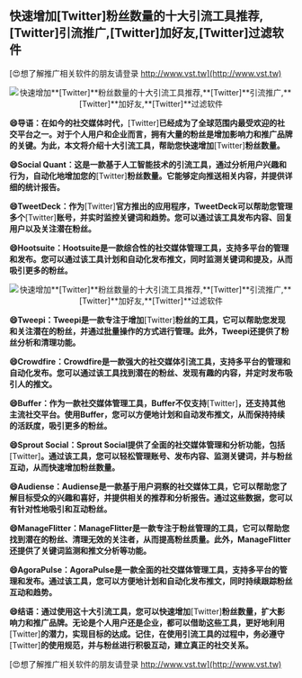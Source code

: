 ## **快速增加**[Twitter]**粉丝数量的十大引流工具推荐,**[Twitter]**引流推广,**[Twitter]**加好友,**[Twitter]**过滤软件**

[😍想了解推广相关软件的朋友请登录 http://www.vst.tw](http://www.vst.tw)

 <center><img src="https://vst.tw/MP4/tuiguang/png/5.png" alt="快速增加**[Twitter]**粉丝数量的十大引流工具推荐,**[Twitter]**引流推广,**[Twitter]**加好友,**[Twitter]**过滤软件"></center>

**😄导语：在如今的社交媒体时代，**[Twitter]**已经成为了全球范围内最受欢迎的社交平台之一。对于个人用户和企业而言，拥有大量的粉丝是增加影响力和推广品牌的关键。为此，本文将介绍十大引流工具，帮助您快速增加**[Twitter]**粉丝数量。**

**😄Social Quant：这是一款基于人工智能技术的引流工具，通过分析用户兴趣和行为，自动化地增加您的**[Twitter]**粉丝数量。它能够定向推送相关内容，并提供详细的统计报告。**

**😄TweetDeck：作为**[Twitter]**官方推出的应用程序，TweetDeck可以帮助您管理多个**[Twitter]**账号，并实时监控关键词和趋势。您可以通过该工具发布内容、回复用户以及关注潜在粉丝。**

**😄Hootsuite：Hootsuite是一款综合性的社交媒体管理工具，支持多平台的管理和发布。您可以通过该工具计划和自动化发布推文，同时监测关键词和提及，从而吸引更多的粉丝。**

 <center><img src="https://vst.tw/MP4/tuiguang/png/7.png" alt="快速增加**[Twitter]**粉丝数量的十大引流工具推荐,**[Twitter]**引流推广,**[Twitter]**加好友,**[Twitter]**过滤软件"></center>

**😄Tweepi：Tweepi是一款专注于增加**[Twitter]**粉丝的工具，它可以帮助您发现和关注潜在的粉丝，并通过批量操作的方式进行管理。此外，Tweepi还提供了粉丝分析和清理功能。**

**😄Crowdfire：Crowdfire是一款强大的社交媒体引流工具，支持多平台的管理和自动化发布。您可以通过该工具找到潜在的粉丝、发现有趣的内容，并定时发布吸引人的推文。**

**😄Buffer：作为一款社交媒体管理工具，Buffer不仅支持**[Twitter]**，还支持其他主流社交平台。使用Buffer，您可以方便地计划和自动发布推文，从而保持持续的活跃度，吸引更多的粉丝。**

**😄Sprout Social：Sprout Social提供了全面的社交媒体管理和分析功能，包括**[Twitter]**。通过该工具，您可以轻松管理账号、发布内容、监测关键词，并与粉丝互动，从而快速增加粉丝数量。**

**😄Audiense：Audiense是一款基于用户洞察的社交媒体工具，它可以帮助您了解目标受众的兴趣和喜好，并提供相关的推荐和分析报告。通过这些数据，您可以有针对性地吸引和互动粉丝。**

**😄ManageFlitter：ManageFlitter是一款专注于粉丝管理的工具，它可以帮助您找到潜在的粉丝、清理无效的关注者，从而提高粉丝质量。此外，ManageFlitter还提供了关键词监测和推文分析等功能。**

**😄AgoraPulse：AgoraPulse是一款全面的社交媒体管理工具，支持多平台的管理和发布。通过该工具，您可以方便地计划和自动化发布推文，同时持续跟踪粉丝互动和趋势。**

**😄结语：通过使用这十大引流工具，您可以快速增加**[Twitter]**粉丝数量，扩大影响力和推广品牌。无论是个人用户还是企业，都可以借助这些工具，更好地利用**[Twitter]**的潜力，实现目标的达成。记住，在使用引流工具的过程中，务必遵守**[Twitter]**的使用规范，并与粉丝进行积极互动，建立真正的社交关系。**

[😍想了解推广相关软件的朋友请登录 http://www.vst.tw](http://www.vst.tw)



